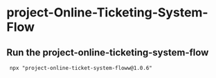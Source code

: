 # project-Online-Ticketing-System-Flow



## Run the project-online-ticketing-system-flow

````
 npx "project-online-ticket-system-floww@1.0.6"

 ````
